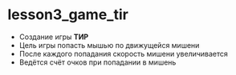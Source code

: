 # lesson3_game_tir

* Создание игры **ТИР**
* Цель игры попасть мышью по движущейся мишени
* После каждого попадания скорость мишени увеличивается
* Ведётся счёт очков при попадании в мишень